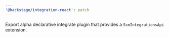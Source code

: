 ```yaml
---
'@backstage/integration-react': patch
---
```


Export alpha declarative integrate plugin that provides a `ScmIntegrationsApi` extension.
